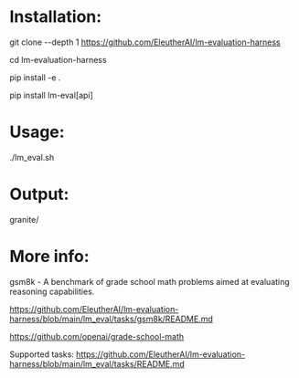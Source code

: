 # Installation:

git clone --depth 1 https://github.com/EleutherAI/lm-evaluation-harness

cd lm-evaluation-harness

pip install -e .

pip install lm-eval[api] 

# Usage:

./lm_eval.sh

# Output:

granite/

# More info:
gsm8k - A benchmark of grade school math problems aimed at evaluating reasoning capabilities.	

https://github.com/EleutherAI/lm-evaluation-harness/blob/main/lm_eval/tasks/gsm8k/README.md

https://github.com/openai/grade-school-math

Supported tasks: 
https://github.com/EleutherAI/lm-evaluation-harness/blob/main/lm_eval/tasks/README.md
